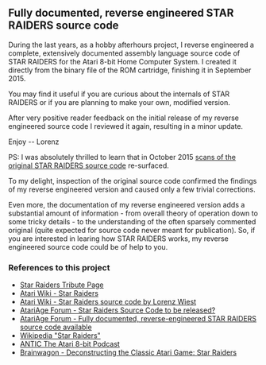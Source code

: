 ## Fully documented, reverse engineered STAR RAIDERS source code

During the last years, as a hobby afterhours project, I reverse engineered a complete, extensively documented assembly language source code of STAR RAIDERS for the Atari 8-bit Home Computer System. I created it directly from the binary file of the ROM cartridge, finishing it in September 2015.

You may find it useful if you are curious about the internals of STAR RAIDERS or if you are planning to make your own, modified version.

After very positive reader feedback on the initial release of my reverse engineered source code I reviewed it again, resulting in a minor update.

Enjoy -- Lorenz

PS: I was absolutely thrilled to learn that in October 2015 [scans of the original STAR RAIDERS source code](https://archive.org/details/AtariStarRaidersSourceCode) re-surfaced.

To my delight, inspection of the original source code confirmed the findings of my reverse engineered version and caused only a few trivial corrections.

Even more, the documentation of my reverse engineered version adds a substantial amount of information - from overall theory of operation down to some tricky details - to the understanding of the often sparsely commented original (quite expected for source code never meant for publication). So, if you are interested in learing how STAR RAIDERS works, my reverse engineered source code could be of help to you.

### References to this project

* [Star Raiders Tribute Page](http://www.sonic.net/~nbs/star-raiders/)
* [Atari Wiki - Star Raiders](http://atariwiki.org/wiki/Wiki.jsp?page=Star%20Raiders)
* [Atari Wiki - Star Raiders source code by Lorenz Wiest](http://atariwiki.org/wiki/Wiki.jsp?page=Star%20Raiders%20source%20code%20by%20Lorenz%20Wiest)
* [AtariAge Forum - Star Raiders Source Code to be released?](http://atariage.com/forums/topic/243904-star-raiders-source-code-to-be-released/page-9#entry3422364)
* [AtariAge Forum - Fully documented, reverse-engineered STAR RAIDERS source code available](http://atariage.com/forums/topic/251001-fully-documented-reverse-engineered-star-raiders-source-code-available/)
* [Wikipedia "Star Raiders"](https://en.wikipedia.org/wiki/Star_Raiders#Source_code)
* [ANTIC The Atari 8-bit Podcast](http://ataripodcast.libsyn.com/webpage/2016/02/21)
* [Brainwagon - Deconstructing the Classic Atari Game: Star Raiders](http://brainwagon.org/2013/11/17/deconstructing-the-classic-atari-game-star-raiders/)
